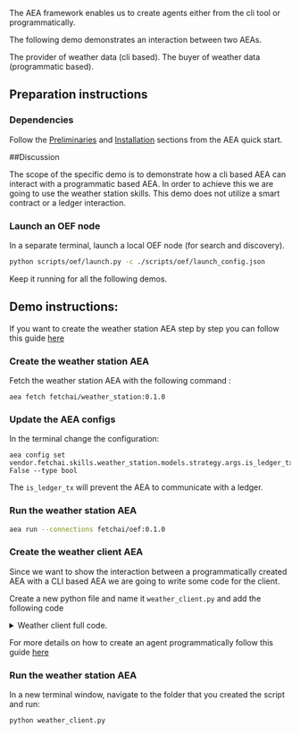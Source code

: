 The AEA framework enables us to create agents either from the cli tool or programmatically.

The following demo demonstrates an interaction between two AEAs.

The provider of weather data (cli based).
The buyer of weather data (programmatic based).

## Preparation instructions

### Dependencies

Follow the <a href="../quickstart/#preliminaries">Preliminaries</a> and <a href="../quickstart/#installation">Installation</a> sections from the AEA quick start.

##Discussion

The scope of the specific demo is to demonstrate how a cli based AEA can interact with a programmatic based AEA. In order 
to achieve this we are going to use the weather station skills. 
This demo does not utilize a smart contract or a ledger interaction. 

### Launch an OEF node

In a separate terminal, launch a local OEF node (for search and discovery).
``` bash
python scripts/oef/launch.py -c ./scripts/oef/launch_config.json
```

Keep it running for all the following demos.

## Demo instructions:

If you want to create the weather station AEA step by step you can follow this guide <a href='/weather-skills/'>here</a>

### Create the weather station AEA

Fetch the weather station AEA with the following command :

`aea fetch fetchai/weather_station:0.1.0`

### Update the AEA configs

In the terminal change the configuration:
```
aea config set vendor.fetchai.skills.weather_station.models.strategy.args.is_ledger_tx False --type bool
```
The `is_ledger_tx` will prevent the AEA to communicate with a ledger.

### Run the weather station AEA
``` bash
aea run --connections fetchai/oef:0.1.0
```

### Create the weather client AEA

Since we want to show the interaction between a programmatically created AEA with a CLI based AEA we are going to write some code for the client.

Create a new python file and name it `weather_client.py` and add the following code

<details><summary>Weather client full code.</summary>

```
import logging
import os
import time
from threading import Thread
from typing import cast

import yaml

from aea import AEA_DIR
from aea.aea import AEA
from aea.configurations.base import ProtocolConfig, PublicId
from aea.crypto.fetchai import FETCHAI
from aea.crypto.helpers import FETCHAI_PRIVATE_KEY_FILE, _create_fetchai_private_key
from aea.crypto.ledger_apis import LedgerApis
from aea.crypto.wallet import Wallet
from aea.identity.base import Identity
from aea.protocols.base import Protocol
from aea.protocols.default.serialization import DefaultSerializer
from aea.registries.base import Resources
from aea.skills.base import Skill

from packages.fetchai.connections.oef.connection import OEFConnection
from packages.fetchai.protocols.fipa.serialization import FIPASerializer
from packages.fetchai.protocols.oef.serialization import OEFSerializer
from packages.fetchai.skills.weather_client.strategy import Strategy

HOST = "127.0.0.1"
PORT = 10000
ROOT_DIR = os.getcwd()

# Not sure what level of logging to specify to get the logging to be displayed?
logger = logging.getLogger("aea")
logging.basicConfig(level=logging.INFO)


def run():
    # Create a private key
    _create_fetchai_private_key()

    # Set up the wallet, identity, oef connection, ledger and (empty) resources
    wallet = Wallet({FETCHAI: FETCHAI_PRIVATE_KEY_FILE})
    identity = Identity("my_aea", address=wallet.addresses.get(FETCHAI))
    oef_connection = OEFConnection(
        address=identity.address, oef_addr=HOST, oef_port=PORT
    )
    ledger_apis = LedgerApis({}, FETCHAI)
    resources = Resources()

    # create the AEA
    my_aea = AEA(
        identity, [oef_connection], wallet, ledger_apis, resources  # stub_connection,
    )

    # Add the default protocol (which is part of the AEA distribution)
    default_protocol_configuration = ProtocolConfig.from_json(
        yaml.safe_load(
            open(os.path.join(AEA_DIR, "protocols", "default", "protocol.yaml"))
        )
    )
    default_protocol = Protocol(
        PublicId.from_str("fetchai/default:0.1.0"),
        DefaultSerializer(),
        default_protocol_configuration,
    )
    resources.protocol_registry.register(
        PublicId.from_str("fetchai/default:0.1.0"), default_protocol
    )

    # Add the oef protocol (which is a package)
    oef_protocol_configuration = ProtocolConfig.from_json(
        yaml.safe_load(
            open(
                os.path.join(
                    os.getcwd(),
                    "packages",
                    "fetchai",
                    "protocols",
                    "oef",
                    "protocol.yaml",
                )
            )
        )
    )
    oef_protocol = Protocol(
        PublicId.from_str("fetchai/oef:0.1.0"),
        OEFSerializer(),
        oef_protocol_configuration,
    )
    resources.protocol_registry.register(
        PublicId.from_str("fetchai/oef:0.1.0"), oef_protocol
    )

    # Add the fipa protocol (which is a package)
    fipa_protocol_configuration = ProtocolConfig.from_json(
        yaml.safe_load(
            open(
                os.path.join(
                    ROOT_DIR,
                    "packages",
                    "fetchai",
                    "protocols",
                    "fipa",
                    "protocol.yaml",
                )
            )
        )
    )
    fipa_protocol = Protocol(
        PublicId.from_str("fetchai/fipa:0.1.0"),
        FIPASerializer(),
        fipa_protocol_configuration,
    )
    resources.protocol_registry.register(
        PublicId.from_str("fetchai/fipa:0.1.0"), fipa_protocol
    )

    # Add the error and weather_station skills
    error_skill = Skill.from_dir(
        os.path.join(AEA_DIR, "skills", "error"), my_aea.context
    )
    weather_skill = Skill.from_dir(
        os.path.join(ROOT_DIR, "packages", "fetchai", "skills", "weather_client"),
        my_aea.context,
    )

    strategy = cast(Strategy, weather_skill.models.get('strategy'))
    strategy.is_ledger_tx = False
    strategy.max_buyer_tx_fee = 100
    strategy.max_row_price = 40

    for skill in [error_skill, weather_skill]:
        resources.add_skill(skill)

    # Set the AEA running in a different thread
    logger.info("STARTING AEA NOW!")
    t = Thread(target=my_aea.start)
    t.start()

    # Let it run long enought to interact with the weather station
    time.sleep(25)

    # Shut down the AEA
    logger.info("STOPPING AEA NOW!")
    my_aea.stop()
    t.join()


if __name__ == "__main__":
    run()
```
</details>

For more details on how to create an agent programmatically follow this guide <a href='/build-aea-programmatically/'>here</a>

### Run the weather station AEA

In a new terminal window, navigate to the folder that you created the script and run:
``` bash
python weather_client.py
```
